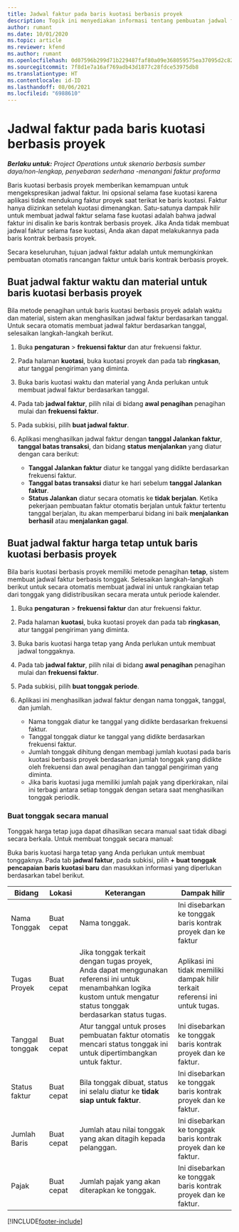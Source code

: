 ```yaml
---
title: Jadwal faktur pada baris kuotasi berbasis proyek
description: Topik ini menyediakan informasi tentang pembuatan jadwal faktur dan tonggak untuk baris kuotasi.
author: rumant
ms.date: 10/01/2020
ms.topic: article
ms.reviewer: kfend
ms.author: rumant
ms.openlocfilehash: 0d07596b299d71b229487faf80a09e368059575ea37095d2c82d35561d009c96
ms.sourcegitcommit: 7f8d1e7a16af769adb43d1877c28fdce53975db8
ms.translationtype: HT
ms.contentlocale: id-ID
ms.lasthandoff: 08/06/2021
ms.locfileid: "6988610"
---
```

# <a name="invoice-schedules-on-project-based-quote-lines"></a>Jadwal faktur pada baris kuotasi berbasis proyek

_**Berlaku untuk:** Project Operations untuk skenario berbasis sumber daya/non-lengkap, penyebaran sederhana -menangani faktur proforma_

Baris kuotasi berbasis proyek memberikan kemampuan untuk mengekspresikan jadwal faktur. Ini opsional selama fase kuotasi karena aplikasi tidak mendukung faktur proyek saat terikat ke baris kuotasi. Faktur hanya diizinkan setelah kuotasi dimenangkan. Satu-satunya dampak hilir untuk membuat jadwal faktur selama fase kuotasi adalah bahwa jadwal faktur ini disalin ke baris kontrak berbasis proyek. Jika Anda tidak membuat jadwal faktur selama fase kuotasi, Anda akan dapat melakukannya pada baris kontrak berbasis proyek.

Secara keseluruhan, tujuan jadwal faktur adalah untuk memungkinkan pembuatan otomatis rancangan faktur untuk baris kontrak berbasis proyek. 

## <a name="create-a-time-and-material-invoice-schedule-for-a-project-based-quote-line"></a>Buat jadwal faktur waktu dan material untuk baris kuotasi berbasis proyek

Bila metode penagihan untuk baris kuotasi berbasis proyek adalah waktu dan material, sistem akan menghasilkan jadwal faktur berdasarkan tanggal. Untuk secara otomatis membuat jadwal faktur berdasarkan tanggal, selesaikan langkah-langkah berikut.

1. Buka **pengaturan** > **frekuensi faktur** dan atur frekuensi faktur.
2. Pada halaman **kuotasi**, buka kuotasi proyek dan pada tab **ringkasan**, atur tanggal pengiriman yang diminta.
3. Buka baris kuotasi waktu dan material yang Anda perlukan untuk membuat jadwal faktur berdasarkan tanggal. 
4. Pada tab **jadwal faktur**, pilih nilai di bidang **awal penagihan** penagihan mulai dan **frekuensi faktur**. 
5. Pada subkisi, pilih **buat jadwal faktur**.
6. Aplikasi menghasilkan jadwal faktur dengan **tanggal Jalankan faktur**, **tanggal batas transaksi**, dan bidang **status menjalankan** yang diatur dengan cara berikut:

    - **Tanggal Jalankan faktur** diatur ke tanggal yang didikte berdasarkan frekuensi faktur.
    - **Tanggal batas transaksi** diatur ke hari sebelum **tanggal Jalankan faktur**.
    - **Status Jalankan** diatur secara otomatis ke **tidak berjalan**. Ketika pekerjaan pembuatan faktur otomatis berjalan untuk faktur tertentu tanggal berjalan, itu akan memperbarui bidang ini baik **menjalankan berhasil** atau **menjalankan gagal**.

## <a name="create-a-fixed-price-invoice-schedule-for-a-project-based-quote-line"></a>Buat jadwal faktur harga tetap untuk baris kuotasi berbasis proyek

Bila baris kuotasi berbasis proyek memiliki metode penagihan **tetap**, sistem membuat jadwal faktur berbasis tonggak. Selesaikan langkah-langkah berikut untuk secara otomatis membuat jadwal ini untuk rangkaian tetap dari tonggak yang didistribusikan secara merata untuk periode kalender.

1. Buka **pengaturan** > **frekuensi faktur** dan atur frekuensi faktur.
2. Pada halaman **kuotasi**, buka kuotasi proyek dan pada tab **ringkasan**, atur tanggal pengiriman yang diminta.
3. Buka baris kuotasi harga tetap yang Anda perlukan untuk membuat jadwal tonggaknya. 
4. Pada tab **jadwal faktur**, pilih nilai di bidang **awal penagihan** penagihan mulai dan **frekuensi faktur**. 
5. Pada subkisi, pilih **buat tonggak periode**.
6. Aplikasi ini menghasilkan jadwal faktur dengan nama tonggak, tanggal, dan jumlah.

    - Nama tonggak diatur ke tanggal yang didikte berdasarkan frekuensi faktur.
    - Tanggal tonggak diatur ke tanggal yang didikte berdasarkan frekuensi faktur.
    - Jumlah tonggak dihitung dengan membagi jumlah kuotasi pada baris kuotasi berbasis proyek berdasarkan jumlah tonggak yang didikte oleh frekuensi dan awal penagihan dan tanggal pengiriman yang diminta.
    - Jika baris kuotasi juga memiliki jumlah pajak yang diperkirakan, nilai ini terbagi antara setiap tonggak dengan setara saat menghasilkan tonggak periodik.

### <a name="manually-create-milestones"></a>Buat tonggak secara manual

Tonggak harga tetap juga dapat dihasilkan secara manual saat tidak dibagi secara berkala. Untuk membuat tonggak secara manual:

Buka baris kuotasi harga tetap yang Anda perlukan untuk membuat tonggaknya. Pada tab **jadwal faktur**, pada subkisi, pilih **+ buat tonggak pencapaian baris kuotasi baru** dan masukkan informasi yang diperlukan berdasarkan tabel berikut.

| **Bidang** | **Lokasi** | **Keterangan** | **Dampak hilir** |
| --- | --- | --- | --- |
| Nama Tonggak | Buat cepat | Nama tonggak. | Ini disebarkan ke tonggak baris kontrak proyek dan ke faktur |
| Tugas Proyek | Buat cepat | Jika tonggak terkait dengan tugas proyek, Anda dapat menggunakan referensi ini untuk menambahkan logika kustom untuk mengatur status tonggak berdasarkan status tugas. | Aplikasi ini tidak memiliki dampak hilir terkait referensi ini untuk tugas. |
| Tanggal tonggak | Buat cepat | Atur tanggal untuk proses pembuatan faktur otomatis mencari status tonggak ini untuk dipertimbangkan untuk faktur. | Ini disebarkan ke tonggak baris kontrak proyek dan ke faktur. |
| Status faktur | Buat cepat | Bila tonggak dibuat, status ini selalu diatur ke **tidak siap untuk faktur**. | Ini disebarkan ke tonggak baris kontrak proyek dan ke faktur. |
| Jumlah Baris | Buat cepat | Jumlah atau nilai tonggak yang akan ditagih kepada pelanggan. | Ini disebarkan ke tonggak baris kontrak proyek dan ke faktur. |
| Pajak | Buat cepat | Jumlah pajak yang akan diterapkan ke tonggak. | Ini disebarkan ke tonggak baris kontrak proyek dan ke faktur. |


[!INCLUDE[footer-include](../includes/footer-banner.md)]